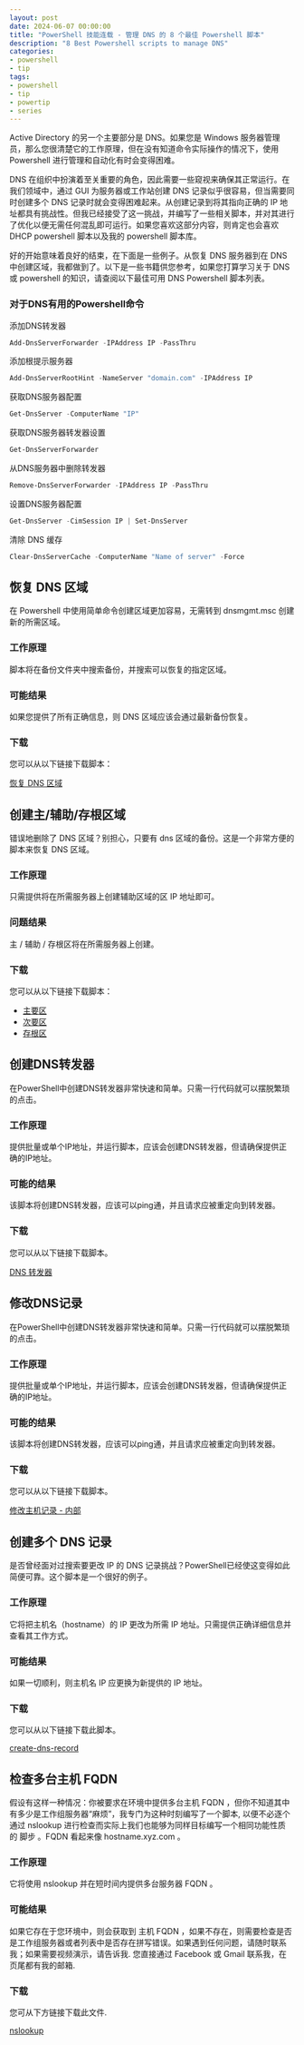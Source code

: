 ```yaml
---
layout: post
date: 2024-06-07 00:00:00
title: "PowerShell 技能连载 - 管理 DNS 的 8 个最佳 Powershell 脚本"
description: "8 Best Powershell scripts to manage DNS"
categories:
- powershell
- tip
tags:
- powershell
- tip
- powertip
- series
---
```

Active Directory 的另一个主要部分是 DNS。如果您是 Windows 服务器管理员，那么您很清楚它的工作原理，但在没有知道命令实际操作的情况下，使用 Powershell 进行管理和自动化有时会变得困难。

DNS 在组织中扮演着至关重要的角色，因此需要一些窥视来确保其正常运行。在我们领域中，通过 GUI 为服务器或工作站创建 DNS 记录似乎很容易，但当需要同时创建多个 DNS 记录时就会变得困难起来。从创建记录到将其指向正确的 IP 地址都具有挑战性。但我已经接受了这一挑战，并编写了一些相关脚本，并对其进行了优化以便无需任何混乱即可运行。如果您喜欢这部分内容，则肯定也会喜欢 DHCP powershell 脚本以及我的 powershell 脚本库。

好的开始意味着良好的结束，在下面是一些例子。从恢复 DNS 服务器到在 DNS 中创建区域，我都做到了。以下是一些书籍供您参考，如果您打算学习关于 DNS 或 powershell 的知识，请查阅以下最佳可用 DNS Powershell 脚本列表。

### 对于DNS有用的Powershell命令

添加DNS转发器

```powershell
Add-DnsServerForwarder -IPAddress IP -PassThru
```

添加根提示服务器

```powershell
Add-DnsServerRootHint -NameServer "domain.com" -IPAddress IP
```

获取DNS服务器配置

```powershell
Get-DnsServer -ComputerName "IP"
```

获取DNS服务器转发器设置

```powershell
Get-DnsServerForwarder
```

从DNS服务器中删除转发器

```powershell
Remove-DnsServerForwarder -IPAddress IP -PassThru
```

设置DNS服务器配置

```powershell
Get-DnsServer -CimSession IP | Set-DnsServer
```

清除 DNS 缓存

```powershell
Clear-DnsServerCache -ComputerName "Name of server" -Force
```

## 恢复 DNS 区域

在 Powershell 中使用简单命令创建区域更加容易，无需转到 dnsmgmt.msc 创建新的所需区域。

### 工作原理

脚本将在备份文件夹中搜索备份，并搜索可以恢复的指定区域。

### 可能结果

如果您提供了所有正确信息，则 DNS 区域应该会通过最新备份恢复。

### 下载

您可以从以下链接下载脚本：

[恢复 DNS 区域](https://powershellguru.com/wp-content/uploads/2021/03/Restore-DNS-Zone.txt)

## 创建主/辅助/存根区域

错误地删除了 DNS 区域？别担心，只要有 dns 区域的备份。这是一个非常方便的脚本来恢复 DNS 区域。

### 工作原理

只需提供将在所需服务器上创建辅助区域的区 IP 地址即可。

### 问题结果

主 / 辅助 / 存根区将在所需服务器上创建。

### 下载

您可以从以下链接下载脚本：

* [主要区](https://powershellguru.com/wp-content/uploads/2021/03/Primary-Zone.txt)
* [次要区](https://powershellguru.com/wp-content/uploads/2021/03/Secondary-Zone.txt)
* [存根区](https://powershellguru.com/wp-content/uploads/2021/03/stub-zone.txt)

## 创建DNS转发器

在PowerShell中创建DNS转发器非常快速和简单。只需一行代码就可以摆脱繁琐的点击。

### 工作原理

提供批量或单个IP地址，并运行脚本，应该会创建DNS转发器，但请确保提供正确的IP地址。

### 可能的结果

该脚本将创建DNS转发器，应该可以ping通，并且请求应被重定向到转发器。

### 下载

您可以从以下链接下载脚本。

[DNS 转发器](https://powershellguru.com/wp-content/uploads/2021/03/DNS-Forwarders.txt)

## 修改DNS记录

在PowerShell中创建DNS转发器非常快速和简单。只需一行代码就可以摆脱繁琐的点击。

### 工作原理

提供批量或单个IP地址，并运行脚本，应该会创建DNS转发器，但请确保提供正确的IP地址。

### 可能的结果

该脚本将创建DNS转发器，应该可以ping通，并且请求应被重定向到转发器。

### 下载

您可以从以下链接下载脚本。

[修改主机记录 - 内部](https://powershellguru.com/wp-content/uploads/2021/03/Modify-Host-Record-Internal.txt)

## 创建多个 DNS 记录

是否曾经面对过搜索要更改 IP 的 DNS 记录挑战？PowerShell已经使这变得如此简便可靠。这个脚本是一个很好的例子。

### 工作原理

它将把主机名（hostname）的 IP 更改为所需 IP 地址。只需提供正确详细信息并查看其工作方式。

### 可能结果

如果一切顺利，则主机名 IP 应更换为新提供的 IP 地址。

### 下载

您可以从以下链接下载此脚本。

[create-dns-record](https://powershellguru.com/wp-content/uploads/2021/03/create-dns-record.txt)

## 检查多台主机 FQDN

假设有这样一种情况：你被要求在环境中提供多台主机 FQDN ，但你不知道其中有多少是工作组服务器“麻烦”，我专门为这种时刻编写了一个脚本, 以便不必逐个通过 nslookup 进行检查而实际上我们也能够为同样目标编写一个相同功能性质 的 脚步 。FQDN 看起来像 hostname.xyz.com 。

### 工作原理

它将使用 nslookup 并在短时间内提供多台服务器 FQDN 。

### 可能结果

如果它存在于您环境中，则会获取到 主机 FQDN ，如果不存在，则需要检查是否是工作组服务器或者列表中是否存在拼写错误。如果遇到任何问题，请随时联系我；如果需要视频演示，请告诉我. 您直接通过 Facebook 或 Gmail 联系我，在页尾都有我的邮箱.

### 下载

您可从下方链接下载此文件.

[nslookup](https://powershellguru.com/wp-content/uploads/2021/03/nslookup-1.txt)

<!--本文国际来源：[8 Best Powershell scripts to manage DNS](https://powershellguru.com/dns-powershell-scripts/)-->
